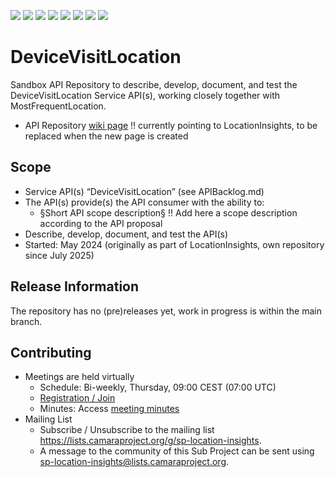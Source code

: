 <a href="https://github.com/camaraproject/DeviceVisitLocation/commits/" title="Last Commit"><img src="https://img.shields.io/github/last-commit/camaraproject/DeviceVisitLocation?style=plastic"></a>
<a href="https://github.com/camaraproject/DeviceVisitLocation/issues" title="Open Issues"><img src="https://img.shields.io/github/issues/camaraproject/DeviceVisitLocation?style=plastic"></a>
<a href="https://github.com/camaraproject/DeviceVisitLocation/pulls" title="Open Pull Requests"><img src="https://img.shields.io/github/issues-pr/camaraproject/DeviceVisitLocation?style=plastic"></a>
<a href="https://github.com/camaraproject/DeviceVisitLocation/graphs/contributors" title="Contributors"><img src="https://img.shields.io/github/contributors/camaraproject/DeviceVisitLocation?style=plastic"></a>
<a href="https://github.com/camaraproject/DeviceVisitLocation" title="Repo Size"><img src="https://img.shields.io/github/repo-size/camaraproject/DeviceVisitLocation?style=plastic"></a>
<a href="https://github.com/camaraproject/DeviceVisitLocation/blob/main/LICENSE" title="License"><img src="https://img.shields.io/badge/License-Apache%202.0-green.svg?style=plastic"></a>
<a href="https://github.com/camaraproject/DeviceVisitLocation/releases/latest" title="Latest Release"><img src="https://img.shields.io/github/release/camaraproject/DeviceVisitLocation?style=plastic"></a>
<a href="https://github.com/camaraproject/Governance/blob/main/ProjectStructureAndRoles.md" title="Sandbox API Repository"><img src="https://img.shields.io/badge/Sandbox%20API%20Repository-yellow?style=plastic"></a>

# DeviceVisitLocation

Sandbox API Repository to describe, develop, document, and test the DeviceVisitLocation Service API(s), working closely together with MostFrequentLocation.

* API Repository [wiki page](https://lf-camaraproject.atlassian.net/wiki/x/XjPe) !! currently pointing to LocationInsights, to be replaced when the new page is created

## Scope

* Service API(s) “DeviceVisitLocation” (see APIBacklog.md) 
* The API(s) provide(s) the API consumer with the ability to:  
  * §Short API scope description§ !! Add here a scope description according to the API proposal
* Describe, develop, document, and test the API(s)
* Started: May 2024 (originally as part of LocationInsights, own repository since July 2025)
<!-- * Incubating stage since: {{incubation date}} --> 

## Release Information

The repository has no (pre)releases yet, work in progress is within the main branch.
<!-- Optional: an explicit listing of the latest (pre-)release with additional information, e.g. links to the API definitions -->
<!-- In addition use/uncomment one or multiple the following alternative options when becoming applicable -->
<!-- Pre-releases of this sub project are available in https://github.com/camaraproject/DeviceVisitLocation/releases -->
<!-- The latest public release is available here: https://github.com/camaraproject/DeviceVisitLocation/releases/latest -->
<!-- For changes see [CHANGELOG.md](https://github.com/camaraproject/DeviceVisitLocation/blob/main/CHANGELOG.md) -->

## Contributing

* Meetings are held virtually 
  * Schedule: Bi-weekly, Thursday, 09:00 CEST (07:00 UTC)
  * [Registration / Join](https://zoom-lfx.platform.linuxfoundation.org/meeting/99479758031?password=c705dd6f-a1c5-44e4-af97-331a18395fb8)
  * Minutes: Access [meeting minutes](https://lf-camaraproject.atlassian.net/wiki/x/XjPe)
* Mailing List
  * Subscribe / Unsubscribe to the mailing list <https://lists.camaraproject.org/g/sp-location-insights>.
  * A message to the community of this Sub Project can be sent using <sp-location-insights@lists.camaraproject.org>.
